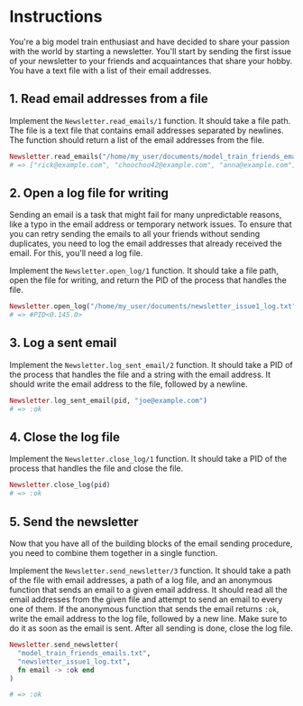 # Instructions

You're a big model train enthusiast and have decided to share your passion with the world by starting a newsletter. You'll start by sending the first issue of your newsletter to your friends and acquaintances that share your hobby. You have a text file with a list of their email addresses.

## 1. Read email addresses from a file

Implement the `Newsletter.read_emails/1` function. It should take a file path. The file is a text file that contains email addresses separated by newlines. The function should return a list of the email addresses from the file.

```elixir
Newsletter.read_emails("/home/my_user/documents/model_train_friends_emails.txt")
# => ["rick@example.com", "choochoo42@example.com", "anna@example.com"]
```

## 2. Open a log file for writing

Sending an email is a task that might fail for many unpredictable reasons, like a typo in the email address or temporary network issues. To ensure that you can retry sending the emails to all your friends without sending duplicates, you need to log the email addresses that already received the email. For this, you'll need a log file.

Implement the `Newsletter.open_log/1` function. It should take a file path, open the file for writing, and return the PID of the process that handles the file.

```elixir
Newsletter.open_log("/home/my_user/documents/newsletter_issue1_log.txt")
# => #PID<0.145.0>
```

## 3. Log a sent email

Implement the `Newsletter.log_sent_email/2` function. It should take a PID of the process that handles the file and a string with the email address. It should write the email address to the file, followed by a newline.

```elixir
Newsletter.log_sent_email(pid, "joe@example.com")
# => :ok
```

## 4. Close the log file

Implement the `Newsletter.close_log/1` function. It should take a PID of the process that handles the file and close the file.

```elixir
Newsletter.close_log(pid)
# => :ok
```

## 5. Send the newsletter

Now that you have all of the building blocks of the email sending procedure, you need to combine them together in a single function.

Implement the `Newsletter.send_newsletter/3` function. It should take a path of the file with email addresses, a path of a log file, and an anonymous function that sends an email to a given email address. It should read all the email addresses from the given file and attempt to send an email to every one of them. If the anonymous function that sends the email returns `:ok`, write the email address to the log file, followed by a new line. Make sure to do it as soon as the email is sent. After all sending is done, close the log file.

```elixir
Newsletter.send_newsletter(
  "model_train_friends_emails.txt",
  "newsletter_issue1_log.txt",
  fn email -> :ok end
)

# => :ok
```
